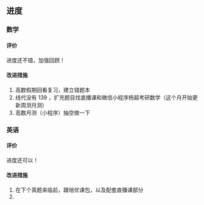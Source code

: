 ## 进度

### 数学
#### 评价
进度还不错，加强回顾！

#### 改进措施
1. 高数假期回看复习，建立错题本
2. 线代没有 139 ，扩充题目找直播课和微信小程序杨超考研数学（这个月开始更新周测月测）
3. 高数月测（小程序）抽空做一下

### 英语
#### 评价
进度还可以！

#### 改进措施
1. 在下个真题来临前，跟培优课包，以及配套直播课部分
2. 